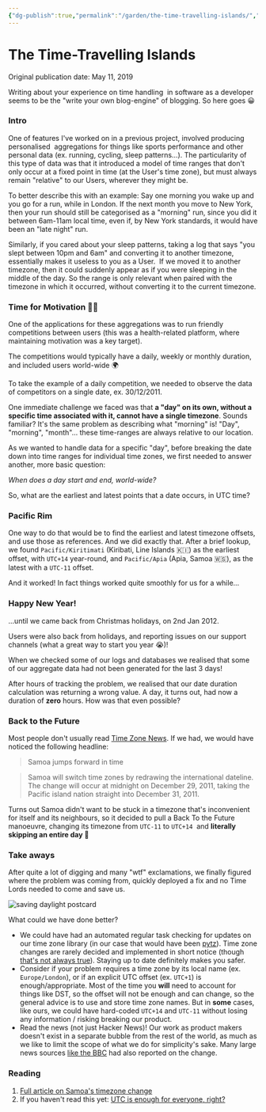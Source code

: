 ```yaml
---
{"dg-publish":true,"permalink":"/garden/the-time-travelling-islands/","tags":["timezones","fallacies"],"created":"2024-03-05T13:10:29.532+01:00","updated":"2024-03-05T13:24:23.644+01:00"}
---
```


# The Time-Travelling Islands

Original publication date: May 11, 2019

Writing about your experience on time handling  in software as a developer seems to be the "write your own blog-engine" of blogging. So here goes 😀

### Intro

One of features I've worked on in a previous project, involved producing personalised  aggregations for things like sports performance and other personal data (ex. running, cycling, sleep patterns...). The particularity of this type of data was that it introduced a model of time ranges that don't only occur at a fixed point in time (at the User's time zone), but must always remain "relative" to our Users, wherever they might be.

To better describe this with an example: Say one morning you wake up and you go for a run, while in London. If the next month you move to New York, then your run should still be categorised as a "morning" run, since you did it between 6am-11am local time, even if, by New York standards, it would have been an "late night" run.

Similarly, if you cared about your sleep patterns, taking a log that says "you slept between 10pm and 6am" and converting it to another timezone, essentially makes it useless to you as a User.  If we moved it to another timezone, then it could suddenly appear as if you were sleeping in the middle of the day. So the range is only relevant when paired with the timezone in which it occurred, without converting it to the current timezone.

### Time for Motivation 🏃‍♀️

One of the applications for these aggregations was to run friendly competitions between users (this was a health-related platform, where maintaining motivation was a key target).

The competitions would typically have a daily, weekly or monthly duration, and included users world-wide 🌍

To take the example of a daily competition, we needed to observe the data of competitors on a single date, ex. 30/12/2011.

One immediate challenge we faced was that **a "day" on its own, without a specific time associated with it, cannot have a single timezone**. Sounds familiar? It's the same problem as describing what "morning" is! "Day", "morning", "month"... these time-ranges are always relative to our location.

As we wanted to handle data for a specific "day", before breaking the date down into time ranges for individual time zones, we first needed to answer another, more basic question:

_When does a day start and end, world-wide?_

So, what are the earliest and latest points that a date occurs, in UTC time?

### Pacific Rim

One way to do that would be to find the earliest and latest timezone offsets, and use those as references. And we did exactly that. After a brief lookup, we found `Pacific/Kiritimati` (Kiribati, Line Islands 🇰🇮) as the earliest offset, with `UTC+14` year-round, and `Pacific/Apia` (Apia, Samoa 🇼🇸), as the latest with a `UTC-11` offset.

And it worked! In fact things worked quite smoothly for us for a while...

### Happy New Year!

...until we came back from Christmas holidays, on 2nd Jan 2012.

Users were also back from holidays, and reporting issues on our support channels (what a great way to start you year 😭)!

When we checked some of our logs and databases we realised that some of our aggregate data had not been generated for the last 3 days!

After hours of tracking the problem, we realised that our date duration calculation was returning a wrong value. A day, it turns out, had now a duration of **zero** hours. How was that even possible?

### Back to the Future

Most people don't usually read [Time Zone News](https://web.archive.org/web/20220703115843/https://www.timeanddate.com/news/time/). If we had, we would have noticed the following headline:

> Samoa jumps forward in time

> Samoa will switch time zones by redrawing the international dateline. The change will occur at midnight on December 29, 2011, taking the Pacific island nation straight into December 31, 2011.

Turns out Samoa didn't want to be stuck in a timezone that's inconvenient for itself and its neighbours, so it decided to pull a Back To the Future manoeuvre, changing its timezone from `UTC-11` to `UTC+14`  and **literally skipping an entire day 🍻**

### Take aways

After quite a lot of digging and many "wtf" exclamations, we finally figured where the problem was coming from, quickly deployed a fix and no Time Lords needed to come and save us.

![saving daylight postcard](https://blog-assets.eleni.co/media/saving_daylight.jpg)

What could we have done better?

- We could have had an automated regular task checking for updates on our time zone library (in our case that would have been [pytz](https://web.archive.org/web/20220703115843/https://pypi.org/project/pytz/)). Time zone changes are rarely decided and implemented in short notice (though [that's not always true](https://web.archive.org/web/20220703115843/https://codeofmatt.com/on-the-timing-of-time-zone-changes/)). Staying up to date definitely makes you safer.
- Consider if your problem requires a time zone by its local name (ex. `Europe/London`), or if an explicit UTC offset (ex. `UTC+1`) is enough/appropriate. Most of the time you **will** need to account for things like DST, so the offset will not be enough and can change, so the general advice is to use and store time zone names. But in **some** cases, like ours, we could have hard-coded `UTC+14` and `UTC-11` without losing any information / risking breaking our product.
- Read the news (not just Hacker News)! Our work as product makers doesn't exist in a separate bubble from the rest of the world, as much as we like to limit the scope of what we do for simplicity's sake. Many large news sources [like the BBC](https://web.archive.org/web/20220703115843/https://www.bbc.co.uk/news/world-asia-16351377) had also reported on the change.

### Reading

1. [Full article on Samoa's timezone change](https://web.archive.org/web/20220703115843/https://www.timeanddate.com/news/time/samoa-dateline.html)
2. If you haven't read this yet: [UTC is enough for everyone, right?](https://web.archive.org/web/20220703115843/https://zachholman.com/talk/utc-is-enough-for-everyone-right)